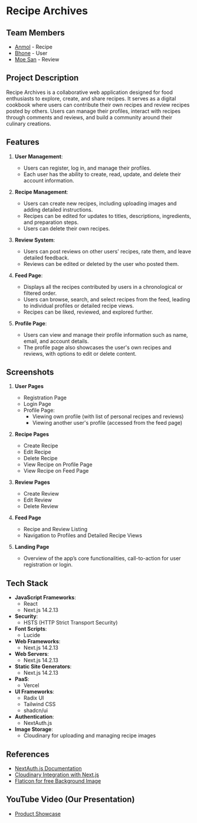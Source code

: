 # Recipe Archives

## Team Members
- [Anmol](https://github.com/KyawYeLwin) - Recipe
- [Bhone](https://github.com/BhonePyae-Kyaw) - User
- [Moe San](https://github.com/MoeMyintMoSan) - Review

## Project Description
Recipe Archives is a collaborative web application designed for food enthusiasts to explore, create, and share recipes. It serves as a digital cookbook where users can contribute their own recipes and review recipes posted by others. Users can manage their profiles, interact with recipes through comments and reviews, and build a community around their culinary creations.

## Features
1. **User Management**: 
   - Users can register, log in, and manage their profiles.
   - Each user has the ability to create, read, update, and delete their account information.
   
2. **Recipe Management**:
   - Users can create new recipes, including uploading images and adding detailed instructions.
   - Recipes can be edited for updates to titles, descriptions, ingredients, and preparation steps.
   - Users can delete their own recipes.

3. **Review System**:
   - Users can post reviews on other users' recipes, rate them, and leave detailed feedback.
   - Reviews can be edited or deleted by the user who posted them.

4. **Feed Page**:
   - Displays all the recipes contributed by users in a chronological or filtered order.
   - Users can browse, search, and select recipes from the feed, leading to individual profiles or detailed recipe views.
   - Recipes can be liked, reviewed, and explored further.

5. **Profile Page**:
   - Users can view and manage their profile information such as name, email, and account details.
   - The profile page also showcases the user's own recipes and reviews, with options to edit or delete content.

## Screenshots
1. **User Pages**
   - Registration Page
   - Login Page
   - Profile Page:
     - Viewing own profile (with list of personal recipes and reviews)
     - Viewing another user's profile (accessed from the feed page)

2. **Recipe Pages**
   - Create Recipe
   - Edit Recipe
   - Delete Recipe
   - View Recipe on Profile Page
   - View Recipe on Feed Page

3. **Review Pages**
   - Create Review
   - Edit Review
   - Delete Review

4. **Feed Page**
   - Recipe and Review Listing
   - Navigation to Profiles and Detailed Recipe Views

5. **Landing Page**
   - Overview of the app’s core functionalities, call-to-action for user registration or login.

## Tech Stack
- **JavaScript Frameworks**:
  - React
  - Next.js 14.2.13
- **Security**: 
  - HSTS (HTTP Strict Transport Security)
- **Font Scripts**: 
  - Lucide
- **Web Frameworks**: 
  - Next.js 14.2.13
- **Web Servers**:
  - Next.js 14.2.13
- **Static Site Generators**:
  - Next.js 14.2.13
- **PaaS**: 
  - Vercel
- **UI Frameworks**:
  - Radix UI
  - Tailwind CSS
  - shadcn/ui
- **Authentication**:
  - NextAuth.js
- **Image Storage**:
  - Cloudinary for uploading and managing recipe images

## References
- [NextAuth.js Documentation](https://next-auth.js.org/)
- [Cloudinary Integration with Next.js](https://next.cloudinary.dev/installation)
- [Flaticon for free Background Image](https://www.freepik.com/free-photos-vectors/recipe-background)

## YouTube Video (Our Presentation)
- [Product Showcase](https://youtu.be/Aq4FstAD3iM?si=7m1f5Bep316UmQ3K)

